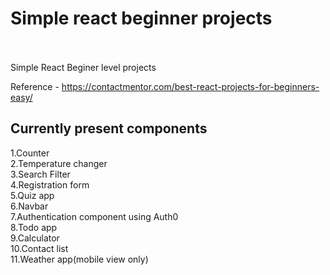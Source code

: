 
# Simple react beginner projects

<br>
<br>
Simple React Beginer level projects 

Reference - https://contactmentor.com/best-react-projects-for-beginners-easy/

## Currently present components
1.Counter
<br>
2.Temperature changer
<br>
3.Search Filter
<br>
4.Registration form
<br>
5.Quiz app
<br>
6.Navbar
<br>
7.Authentication component using Auth0
<br>
8.Todo app
<br>
9.Calculator
<br>
10.Contact list
<br>
11.Weather app(mobile view only)
